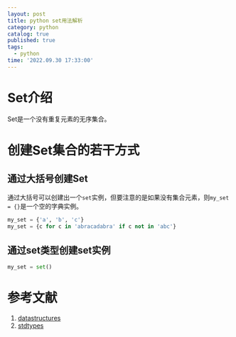 ```yaml
---
layout: post
title: python set用法解析
category: python
catalog: true
published: true
tags:
  - python
time: '2022.09.30 17:33:00'
---
```

# Set介绍
Set是一个没有重复元素的无序集合。

# 创建Set集合的若干方式

## 通过大括号创建Set
通过大括号可以创建出一个`set`实例，但要注意的是如果没有集合元素，则`my_set = {}`是一个空的字典实例。
```python
my_set = {'a', 'b', 'c'}
my_set = {c for c in 'abracadabra' if c not in 'abc'}
```

## 通过set类型创建set实例
```python
my_set = set()
```

# 参考文献
1. [datastructures](https://docs.python.org/3/tutorial/datastructures.html#sets)
2. [stdtypes](https://docs.python.org/3/library/stdtypes.html#set)
